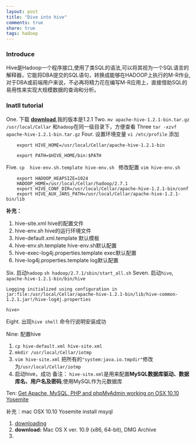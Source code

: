 ```yaml
---
layout: post
title: "Dive into hive"
comments: true
share: true
tags: hadoop
---
```


### Introduce

Hive是Hadoop一个程序接口,使用了类SQL的语法,可以将其视为一个SQL语言的解释器，它能将DBA提交的SQL语句，转换成能够在HADOOP上执行的M-R作业,对于DBA或前端用户来说，不必再将精力花在编写M-R应用上，直接借助SQL的易用性来实现大规模数据的查询和分析。

### Inatll tutorial

One. 下载
   [**download**](http://apache.cs.utah.edu/hive/),我的版本是1.2.1
Two. `mv apache-hive-1.2.1-bin.tar.gz /usr/local/Cellar` 和`hadoop`在同一级目录下，方便查看
Three `tar -xzvf apache-hive-1.2.1-bin.tar.gz`
Four. 设置环境变量
   `vi /etc/profile` 添加
   
   ```
       export HIVE_HOME=/usr/local/Cellar/apache-hive-1.2.1-bin
       
       export PATH=$HIVE_HOME/bin:$PATH
   ```
   
Five. `cp  hive-env.sh.template hive-env.sh ` 
   修改配置 `vim hive-env.sh`
   
   ```
       export HADOOP_HEAPSIZE=1024
       HADOOP_HOME=/usr/local/Cellar/hadoop/2.7.1
       export HIVE_CONF_DIR=/usr/local/Cellar/apache-hive-1.2.1-bin/conf
       export HIVE_AUX_JARS_PATH=/usr/local/Cellar/apache-hive-1.2.1-bin/lib
 
   ```
   
**补充：** 
1. hive-site.xml      hive的配置文件
2. hive-env.sh        hive的运行环境文件
3. hive-default.xml.template  默认模板
4. hive-env.sh.template     hive-env.sh默认配置
5. hive-exec-log4j.properties.template   exec默认配置
6. hive-log4j.properties.template log默认配置
 
Six. 启动`hadoop`  `sh hadoop/2.7.1/sbin/start_all.sh`
Seven. 启动`hive`, `apache-hive-1.2.1-bin/bin/hive`
    
   ```
   Logging initialized using configuration in jar:file:/usr/local/Cellar/apache-hive-1.2.1-bin/lib/hive-common-1.2.1.jar!/hive-log4j.properties
   
   hive> 
   ```
   
Eight. 出现`hive shell` 命令行说明安装成功

Nine: 配置hive
1. `cp hive-default.xml hive-site.xml`
2. `mkdir /usr/local/Cellar/iotmp`
3. `vim hive-site.xml` 把所有的`"system:java.io.tmpdir"`修改为`/usr/local/Cellar/iotmp`
4. 启动hive，成功
备注： `hive-site.xml`是用来配置**MySQL数据库驱动、数据库名、用户名及密码**;使用MySQL作为元数据库


Ten: [Get Apache, MySQL, PHP and phpMyAdmin working on OSX 10.10 Yosemite](http://coolestguidesontheplanet.com/get-apache-mysql-php-phpmyadmin-working-osx-10-10-yosemite/#mysql)

补充：mac OSX 10.10 Yosemite install msyql
1. [downloading](http://dev.mysql.com/downloads/mysql/)
2. **download:** Mac OS X ver. 10.9 (x86, 64-bit), DMG Archive 
3. 
   
   